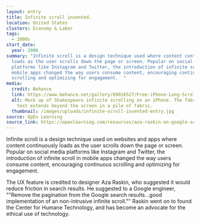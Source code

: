 ```yaml
---
layout: entry
title: Infinite scroll invented.
location: United States
clusters: Economy & Labor
tags:
  - 2000s
start_date:
  year: 2006
summary: "Infinite scroll is a design technique used where content continuously
  loads as the user scrolls down the page or screen. Popular on social media
  platforms like Instagram and Twitter, the introduction of infinite scroll in
  mobile apps changed the way users consume content, encouraging continuous
  scrolling and optimizing for engagement.  "
media:
  credit: Behance
  link: https://www.behance.net/gallery/69016527/Free-iPhone-Long-Scroll-Fabric-Mockup
  alt: Mock up of Shakespeare infinite scrolling on an iPhone. The fabric of the
    text extends beyond the screen in a pile of fabric.
  thumbnail: /images/uploads/infinite-scroll-invented-entry.jpg
source: OpEx Learning
source_link: https://opexlearning.com/resources/aza-raskin-on-google-search-results/441/
---
```

Infinite scroll is a design technique used on websites and apps where content continuously loads as the user scrolls down the page or screen. Popular on social media platforms like Instagram and Twitter, the introduction of infinite scroll in mobile apps changed the way users consume content, encouraging continuous scrolling and optimizing for engagement. 

The UX feature is credited to designer Aza Raskin, who suggested it would reduce friction in search results. He suggested to a Google engineer, ""Remove the pagination from the Google search results...good implementation of an non-intrusive infinite scroll."" Raskin went on to found the Center for Humane Technology, and has become an advocate for the ethical use of technology.